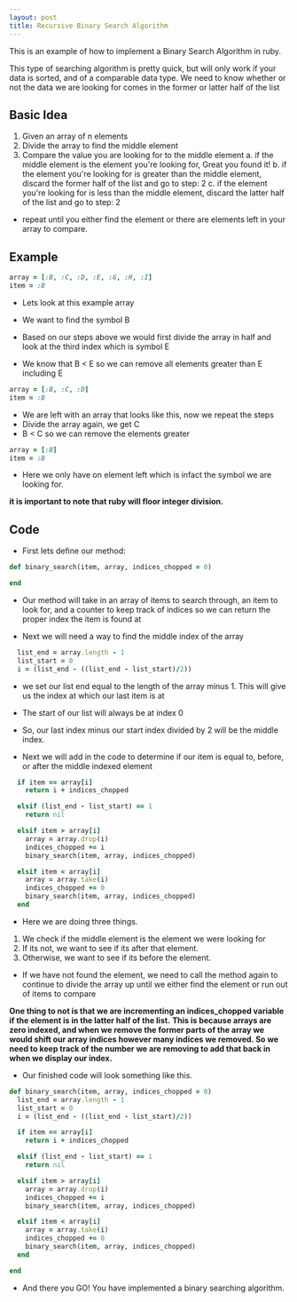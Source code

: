```yaml
---
layout: post
title: Recursive Binary Search Algorithm
---
```


This is an example of how to implement a Binary Search Algorithm in ruby.

This type of searching algorithm is pretty quick, but will only work if your data is sorted, and of a comparable data type.
We need to know whether or not the data we are looking for comes in the former or latter half of the list

## Basic Idea

1. Given an array of n elements
2. Divide the array to find the middle element
3. Compare the value you are looking for to the middle element
	a. if the middle element is the element you're looking for, Great you found it!
	b. if the element you're looking for is greater than the middle element, discard the former half of the list and go to step: 2
	c. if the element you're looking for is less than the middle element, discard the latter half of the list and go to step: 2

- repeat until you either find the element or there are elements left in your array to compare.

## Example

```ruby
array = [:B, :C, :D, :E, :G, :H, :I]
item = :B

```

- Lets look at this example array
- We want to find the symbol B

- Based on our steps above we would first divide the array in half and look at the third index which is symbol E
- We know that B < E so we can remove all elements greater than E including E

```ruby
array = [:B, :C, :D]
item = :B

```

- We are left with an array that looks like this, now we repeat the steps
- Divide the array again, we get C
- B < C so we can remove the elements greater

```ruby
array = [:B]
item = :B

```

- Here we only have on element left which is infact the symbol we are looking for.

**it is important to note that ruby will floor integer division.**

## Code

- First lets define our method:

```ruby
def binary_search(item, array, indices_chopped = 0)

end
```

- Our method will take in an array of items to search through, an item to look for, and a counter to keep track of indices so we can return the proper index the item is found at

- Next we will need a way to find the middle index of the array

```ruby
  list_end = array.length - 1
  list_start = 0
  i = (list_end - ((list_end - list_start)/2))
```

- we set our list end equal to the length of the array minus 1. This will give us the index at which our last item is at
- The start of our list will always be at index 0
- So, our last index minus our start index divided by 2 will be the middle index.

- Next we will add in the code to determine if our item is equal to, before, or after the middle indexed element

```ruby
  if item == array[i]
    return i + indices_chopped

  elsif (list_end - list_start) == 1
    return nil

  elsif item > array[i]
    array = array.drop(i)
    indices_chopped += i
    binary_search(item, array, indices_chopped)

  elsif item < array[i]
    array = array.take(i)
    indices_chopped += 0
    binary_search(item, array, indices_chopped)
  end

```

- Here we are doing three things.
1. We check if the middle element is the element we were looking for
2. If its not, we want to see if its after that element.
3. Otherwise, we want to see if its before the element.

- If we have not found the element, we need to call the method again to continue to divide the array up until we either find the element or run out of items to compare

**One thing to not is that we are incrementing an indices_chopped variable if the element is in the latter half of the list.**
**This is because arrays are zero indexed, and when we remove the former parts of the array we would shift our array indices however many indices we removed. So we need to keep track of the number we are removing to add that back in when we display our index.**



- Our finished code will look something like this.

```ruby
def binary_search(item, array, indices_chopped = 0)
  list_end = array.length - 1
  list_start = 0
  i = (list_end - ((list_end - list_start)/2))

  if item == array[i]
    return i + indices_chopped

  elsif (list_end - list_start) == 1
    return nil

  elsif item > array[i]
    array = array.drop(i)
    indices_chopped += i
    binary_search(item, array, indices_chopped)

  elsif item < array[i]
    array = array.take(i)
    indices_chopped += 0
    binary_search(item, array, indices_chopped)
  end

end


```

- And there you GO! You have implemented a binary searching algorithm.